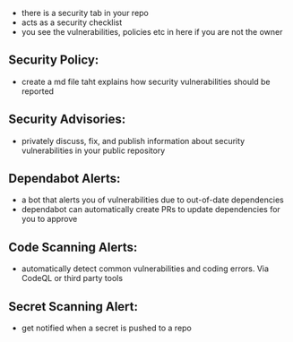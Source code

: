 
- there is a security tab in your repo
- acts as a security checklist
- you see the vulnerabilities, policies etc in here if you are not the owner

## Security Policy:
- create a md file taht explains how security vulnerabilities should be reported

## Security Advisories:
- privately discuss, fix, and publish information about security vulnerabilities in your public repository

## Dependabot Alerts:
- a bot that alerts you of vulnerabilities due to out-of-date dependencies
- dependabot can automatically create PRs to update dependencies for you to approve

## Code Scanning Alerts:
- automatically detect common vulnerabilities and coding errors. Via CodeQL or third party tools

## Secret Scanning Alert:
- get notified when a secret is pushed to a repo